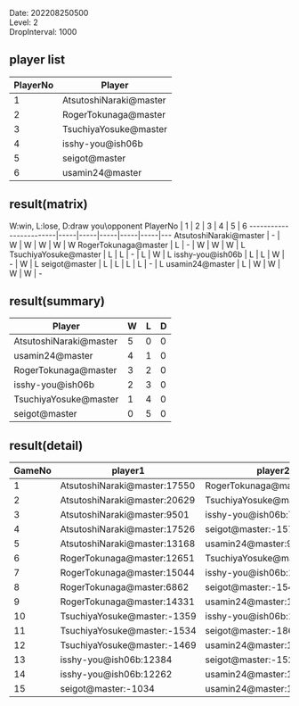 Date: 202208250500  
Level: 2  
DropInterval: 1000  
## player list
PlayerNo  |  Player
----------|------------------------
1         |  AtsutoshiNaraki@master
2         |  RogerTokunaga@master
3         |  TsuchiyaYosuke@master
4         |  isshy-you@ish06b
5         |  seigot@master
6         |  usamin24@master
## result(matrix)
W:win, L:lose, D:draw
you\opponent PlayerNo   |  1  |  2  |  3  |  4  |  5  |  6
------------------------|-----|-----|-----|-----|-----|---
AtsutoshiNaraki@master  |  -  |  W  |  W  |  W  |  W  |  W
RogerTokunaga@master    |  L  |  -  |  W  |  W  |  W  |  L
TsuchiyaYosuke@master   |  L  |  L  |  -  |  L  |  W  |  L
isshy-you@ish06b        |  L  |  L  |  W  |  -  |  W  |  L
seigot@master           |  L  |  L  |  L  |  L  |  -  |  L
usamin24@master         |  L  |  W  |  W  |  W  |  W  |  -
## result(summary)
Player                  |  W  |  L  |  D
------------------------|-----|-----|---
AtsutoshiNaraki@master  |  5  |  0  |  0
usamin24@master         |  4  |  1  |  0
RogerTokunaga@master    |  3  |  2  |  0
isshy-you@ish06b        |  2  |  3  |  0
TsuchiyaYosuke@master   |  1  |  4  |  0
seigot@master           |  0  |  5  |  0
## result(detail)
GameNo  |  player1                       |  player2
--------|--------------------------------|-----------------------------
1       |  AtsutoshiNaraki@master:17550  |  RogerTokunaga@master:15785
2       |  AtsutoshiNaraki@master:20629  |  TsuchiyaYosuke@master:-1472
3       |  AtsutoshiNaraki@master:9501   |  isshy-you@ish06b:7458
4       |  AtsutoshiNaraki@master:17526  |  seigot@master:-1571
5       |  AtsutoshiNaraki@master:13168  |  usamin24@master:9449
6       |  RogerTokunaga@master:12651    |  TsuchiyaYosuke@master:-1096
7       |  RogerTokunaga@master:15044    |  isshy-you@ish06b:11136
8       |  RogerTokunaga@master:6862     |  seigot@master:-1549
9       |  RogerTokunaga@master:14331    |  usamin24@master:19749
10      |  TsuchiyaYosuke@master:-1359   |  isshy-you@ish06b:13140
11      |  TsuchiyaYosuke@master:-1534   |  seigot@master:-1864
12      |  TsuchiyaYosuke@master:-1469   |  usamin24@master:14618
13      |  isshy-you@ish06b:12384        |  seigot@master:-1529
14      |  isshy-you@ish06b:12262        |  usamin24@master:15281
15      |  seigot@master:-1034           |  usamin24@master:17641
